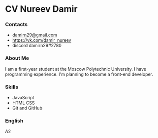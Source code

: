 # CV Nureev Damir
### Contacts
* damirn29@gmail.com
* https://vk.com/damir_nureev
* discord damirn29#2780

### About Me

I am a first-year student at the Moscow Polytechnic University. 
I have programming experience. I'm planning to become a front-end developer.

### Skills

* JavaScript
* HTML CSS
* Git and GitHub

### English

A2